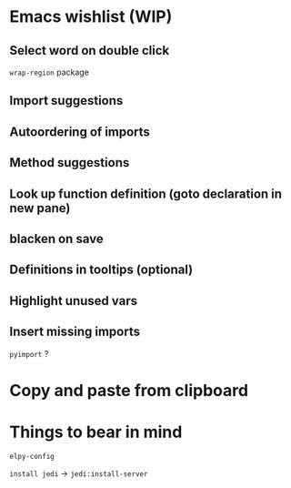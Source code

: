 # Emacs wishlist (WIP)  

## Select word on double click  
`wrap-region` package  

## Import suggestions  

## Autoordering of imports  

## Method suggestions  

## Look up function definition (goto declaration in new pane)  

## blacken on save  

## Definitions in tooltips (optional)  

## Highlight unused vars  

## Insert missing imports  
`pyimport` ?

# Copy and paste from clipboard

# Things to bear in mind  
`elpy-config`  

`install jedi` -> `jedi:install-server`  
